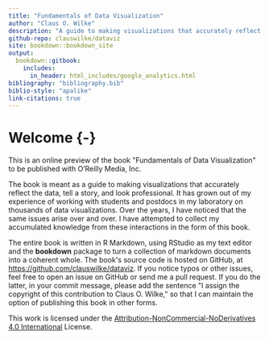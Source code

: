 ```yaml
---
title: "Fundamentals of Data Visualization"
author: "Claus O. Wilke"
description: "A guide to making visualizations that accurately reflect the data, tell a story, and look professional."
github-repo: clauswilke/dataviz
site: bookdown::bookdown_site
output:
  bookdown::gitbook:
    includes:
      in_header: html_includes/google_analytics.html
bibliography: "bibliography.bib"
biblio-style: "apalike"
link-citations: true
---
```


# Welcome {-}

This is an online preview of the book "Fundamentals of Data Visualization" to be published with O’Reilly Media, Inc.

The book is meant as a guide to making visualizations that accurately reflect the data, tell a story, and look professional. It has grown out of my experience of working with students and postdocs in my laboratory on thousands of data visualizations. Over the years, I have noticed that the same issues arise over and over. I have attempted to collect my accumulated knowledge from these interactions in the form of this book.

The entire book is written in R Markdown, using RStudio as my text editor and the **bookdown** package to turn a collection of markdown documents into a coherent whole. The book's source code is hosted on GitHub, at https://github.com/clauswilke/dataviz. If you notice typos or other issues, feel free to open an issue on GitHub or send me a pull request. If you do the latter, in your commit message, please add the sentence "I assign the copyright of this contribution to Claus O. Wilke," so that I can maintain the option of publishing this book in other forms.

This work is licensed under the [Attribution-NonCommercial-NoDerivatives 4.0 International](https://creativecommons.org/licenses/by-nc-nd/4.0/legalcode) License. 

